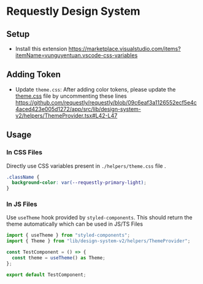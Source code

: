 # Requestly Design System

## Setup

- Install this extension https://marketplace.visualstudio.com/items?itemName=vunguyentuan.vscode-css-variables

## Adding Token
- Update `theme.css`: After adding color tokens, please update the [theme.css](https://github.com/requestly/requestly/blob/master/app/src/lib/design-system-v2/helpers/theme.css) file by uncommenting these lines https://github.com/requestly/requestly/blob/09c6eaf3a1126552ecf5e4c4aced423e005d1272/app/src/lib/design-system-v2/helpers/ThemeProvider.tsx#L42-L47

## Usage

### In CSS Files

Directly use CSS variables present in `./helpers/theme.css` file .

```css
.className {
  background-color: var(--requestly-primary-light);
}
```

### In JS Files

Use `useTheme` hook provided by `styled-components`. This should return the theme automatically which can be used in JS/TS Files

```ts
import { useTheme } from "styled-components";
import { Theme } from "lib/design-system-v2/helpers/ThemeProvider";

const TestComponent = () => {
  const theme = useTheme() as Theme;
};

export default TestComponent;
```
